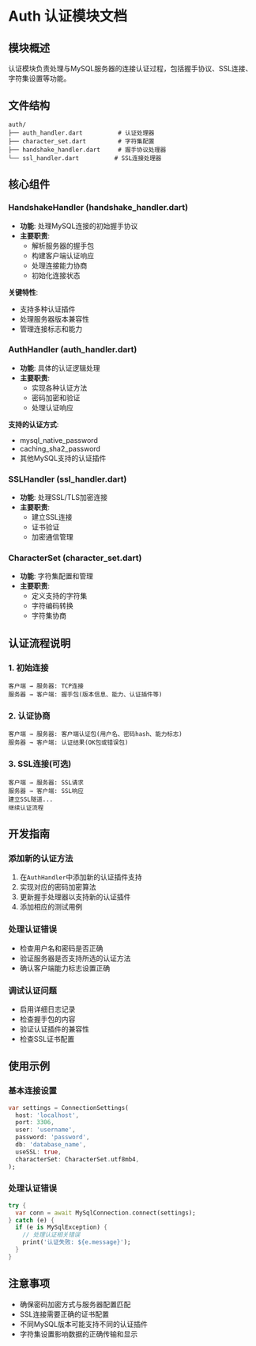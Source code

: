 # Auth 认证模块文档

## 模块概述
认证模块负责处理与MySQL服务器的连接认证过程，包括握手协议、SSL连接、字符集设置等功能。

## 文件结构
```
auth/
├── auth_handler.dart          # 认证处理器
├── character_set.dart         # 字符集配置
├── handshake_handler.dart     # 握手协议处理器
└── ssl_handler.dart          # SSL连接处理器
```

## 核心组件

### HandshakeHandler (handshake_handler.dart)
- **功能**: 处理MySQL连接的初始握手协议
- **主要职责**:
  - 解析服务器的握手包
  - 构建客户端认证响应
  - 处理连接能力协商
  - 初始化连接状态

**关键特性**:
- 支持多种认证插件
- 处理服务器版本兼容性
- 管理连接标志和能力

### AuthHandler (auth_handler.dart)
- **功能**: 具体的认证逻辑处理
- **主要职责**:
  - 实现各种认证方法
  - 密码加密和验证
  - 处理认证响应

**支持的认证方式**:
- mysql_native_password
- caching_sha2_password
- 其他MySQL支持的认证插件

### SSLHandler (ssl_handler.dart)
- **功能**: 处理SSL/TLS加密连接
- **主要职责**:
  - 建立SSL连接
  - 证书验证
  - 加密通信管理

### CharacterSet (character_set.dart)
- **功能**: 字符集配置和管理
- **主要职责**:
  - 定义支持的字符集
  - 字符编码转换
  - 字符集协商

## 认证流程说明

### 1. 初始连接
```
客户端 → 服务器: TCP连接
服务器 → 客户端: 握手包(版本信息、能力、认证插件等)
```

### 2. 认证协商
```
客户端 → 服务器: 客户端认证包(用户名、密码hash、能力标志)
服务器 → 客户端: 认证结果(OK包或错误包)
```

### 3. SSL连接(可选)
```
客户端 → 服务器: SSL请求
服务器 → 客户端: SSL响应
建立SSL隧道...
继续认证流程
```

## 开发指南

### 添加新的认证方法
1. 在`AuthHandler`中添加新的认证插件支持
2. 实现对应的密码加密算法
3. 更新握手处理器以支持新的认证插件
4. 添加相应的测试用例

### 处理认证错误
- 检查用户名和密码是否正确
- 验证服务器是否支持所选的认证方法
- 确认客户端能力标志设置正确

### 调试认证问题
- 启用详细日志记录
- 检查握手包的内容
- 验证认证插件的兼容性
- 检查SSL证书配置

## 使用示例

### 基本连接设置
```dart
var settings = ConnectionSettings(
  host: 'localhost',
  port: 3306,
  user: 'username',
  password: 'password',
  db: 'database_name',
  useSSL: true,
  characterSet: CharacterSet.utf8mb4,
);
```

### 处理认证错误
```dart
try {
  var conn = await MySqlConnection.connect(settings);
} catch (e) {
  if (e is MySqlException) {
    // 处理认证相关错误
    print('认证失败: ${e.message}');
  }
}
```

## 注意事项
- 确保密码加密方式与服务器配置匹配
- SSL连接需要正确的证书配置
- 不同MySQL版本可能支持不同的认证插件
- 字符集设置影响数据的正确传输和显示